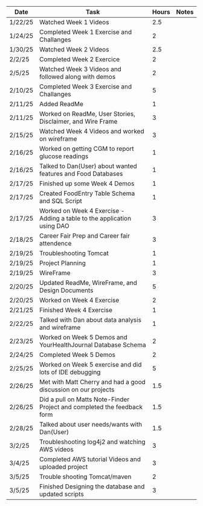 | Date    | Task                                                                    | Hours | Notes|
|---------|-------------------------------------------------------------------------|-------|------|
| 1/22/25 | Watched Week 1 Videos                                                   | 2.5   | |
| 1/24/25 | Completed Week 1 Exercise and Challanges                                | 2     | |
| 1/30/25 | Watched Week 2 Videos                                                   | 2.5   | |
| 2/2/25  | Completed Week 2 Exercice                                               | 2     | |
| 2/5/25  | Watched Week 3 Videos and followed along with demos                     | 2     | |
| 2/10/25 | Completed Week 3 Exercise and Challanges                                | 5     | |
| 2/11/25 | Added ReadMe                                                            | 1     | |
| 2/11/25 | Worked on ReadMe, User Stories, Disclaimer, and Wire Frame              | 3     | |
| 2/15/25 | Watched Week 4 Videos and worked on wireframe                           | 3     | |
| 2/16/25 | Worked on getting CGM to report glucose readings                        | 1     | |
| 2/16/25 | Talked to Dan(User) about wanted features and Food Databases            | 1     | |
| 2/17/25 | Finished up some Week 4 Demos                                           | 1     | |
| 2/17/25 | Created FoodEntry Table Schema and SQL Script                           | 1     | |
| 2/17/25 | Worked on Week 4 Exercise - Adding a table to the application using DAO | 3     | |
| 2/18/25 | Career Fair Prep and Career fair attendence                             | 3     | |
| 2/19/25 | Troubleshooting Tomcat                                                  | 1     | |
| 2/19/25 | Project Planning                                                        | 1     | |
| 2/19/25 | WireFrame                                                               | 3     | |
| 2/20/25 | Updated ReadMe, WireFrame, and Design Documents                         | 5     | |
| 2/20/25 | Worked on Week 4 Exercise                                               | 2     | |
| 2/21/25 | Finished Week 4 Exercise                                                | 1     | |
| 2/22/25 | Talked with Dan about data analysis and wireframe                       | 1     | |
| 2/23/25 | Worked on Week 5 Demos and YourHealthJournal Database Schema            | 2     | |
| 2/24/25 | Completed Week 5 Demos                                                  | 2     | |
| 2/25/25 | Worked on Week 5 exercise and did lots of IDE debugging                 | 5     | |
| 2/26/25 | Met with Matt Cherry and had a good discussion on our projects          | 1.5   | |
| 2/26/25 | Did a pull on Matts Note-Finder Project and completed the feedback form | 1.5   | |
| 2/28/25 | Talked about user needs/wants with Dan(User)                            | 1.5   | |
| 3/2/25  | Troubleshooting log4j2 and watching AWS videos                          | 3     |      |
| 3/4/25  | Completed AWS tutorial Videos and uploaded project                      | 3     |      |
| 3/5/25  | Trouble shooting Tomcat/maven                                           | 2     |      |
| 3/5/25  | Finished Designing the database and updated scripts                     | 3     |      |



